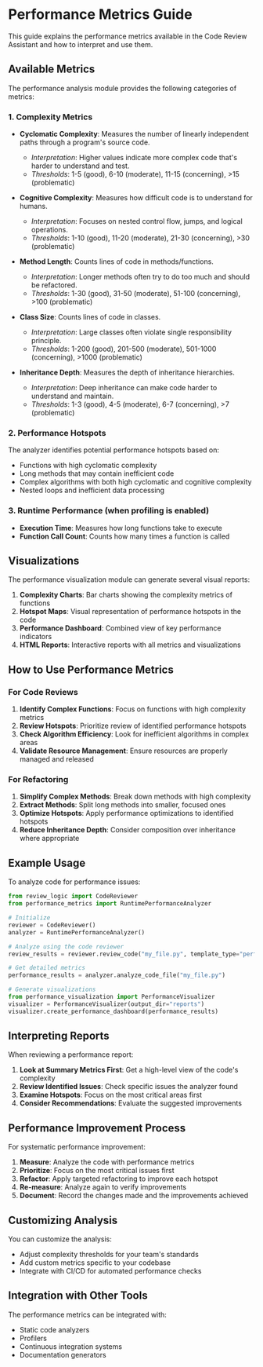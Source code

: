 # Performance Metrics Guide

This guide explains the performance metrics available in the Code Review Assistant and how to interpret and use them.

## Available Metrics

The performance analysis module provides the following categories of metrics:

### 1. Complexity Metrics

- **Cyclomatic Complexity**: Measures the number of linearly independent paths through a program's source code.
  - *Interpretation*: Higher values indicate more complex code that's harder to understand and test.
  - *Thresholds*: 1-5 (good), 6-10 (moderate), 11-15 (concerning), >15 (problematic)

- **Cognitive Complexity**: Measures how difficult code is to understand for humans.
  - *Interpretation*: Focuses on nested control flow, jumps, and logical operations.
  - *Thresholds*: 1-10 (good), 11-20 (moderate), 21-30 (concerning), >30 (problematic)

- **Method Length**: Counts lines of code in methods/functions.
  - *Interpretation*: Longer methods often try to do too much and should be refactored.
  - *Thresholds*: 1-30 (good), 31-50 (moderate), 51-100 (concerning), >100 (problematic)

- **Class Size**: Counts lines of code in classes.
  - *Interpretation*: Large classes often violate single responsibility principle.
  - *Thresholds*: 1-200 (good), 201-500 (moderate), 501-1000 (concerning), >1000 (problematic)

- **Inheritance Depth**: Measures the depth of inheritance hierarchies.
  - *Interpretation*: Deep inheritance can make code harder to understand and maintain.
  - *Thresholds*: 1-3 (good), 4-5 (moderate), 6-7 (concerning), >7 (problematic)

### 2. Performance Hotspots

The analyzer identifies potential performance hotspots based on:

- Functions with high cyclomatic complexity
- Long methods that may contain inefficient code
- Complex algorithms with both high cyclomatic and cognitive complexity
- Nested loops and inefficient data processing

### 3. Runtime Performance (when profiling is enabled)

- **Execution Time**: Measures how long functions take to execute
- **Function Call Count**: Counts how many times a function is called

## Visualizations

The performance visualization module can generate several visual reports:

1. **Complexity Charts**: Bar charts showing the complexity metrics of functions
2. **Hotspot Maps**: Visual representation of performance hotspots in the code
3. **Performance Dashboard**: Combined view of key performance indicators
4. **HTML Reports**: Interactive reports with all metrics and visualizations

## How to Use Performance Metrics

### For Code Reviews

1. **Identify Complex Functions**: Focus on functions with high complexity metrics
2. **Review Hotspots**: Prioritize review of identified performance hotspots
3. **Check Algorithm Efficiency**: Look for inefficient algorithms in complex areas
4. **Validate Resource Management**: Ensure resources are properly managed and released

### For Refactoring

1. **Simplify Complex Methods**: Break down methods with high complexity
2. **Extract Methods**: Split long methods into smaller, focused ones
3. **Optimize Hotspots**: Apply performance optimizations to identified hotspots
4. **Reduce Inheritance Depth**: Consider composition over inheritance where appropriate

## Example Usage

To analyze code for performance issues:

```python
from review_logic import CodeReviewer
from performance_metrics import RuntimePerformanceAnalyzer

# Initialize
reviewer = CodeReviewer()
analyzer = RuntimePerformanceAnalyzer()

# Analyze using the code reviewer
review_results = reviewer.review_code("my_file.py", template_type="performance")

# Get detailed metrics
performance_results = analyzer.analyze_code_file("my_file.py")

# Generate visualizations
from performance_visualization import PerformanceVisualizer
visualizer = PerformanceVisualizer(output_dir="reports")
visualizer.create_performance_dashboard(performance_results)
```

## Interpreting Reports

When reviewing a performance report:

1. **Look at Summary Metrics First**: Get a high-level view of the code's complexity
2. **Review Identified Issues**: Check specific issues the analyzer found
3. **Examine Hotspots**: Focus on the most critical areas first
4. **Consider Recommendations**: Evaluate the suggested improvements

## Performance Improvement Process

For systematic performance improvement:

1. **Measure**: Analyze the code with performance metrics
2. **Prioritize**: Focus on the most critical issues first
3. **Refactor**: Apply targeted refactoring to improve each hotspot
4. **Re-measure**: Analyze again to verify improvements
5. **Document**: Record the changes made and the improvements achieved

## Customizing Analysis

You can customize the analysis:

- Adjust complexity thresholds for your team's standards
- Add custom metrics specific to your codebase
- Integrate with CI/CD for automated performance checks

## Integration with Other Tools

The performance metrics can be integrated with:

- Static code analyzers
- Profilers
- Continuous integration systems
- Documentation generators